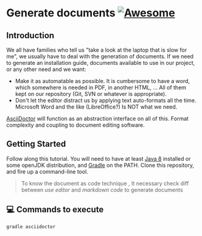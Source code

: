 # Generate documents [![Awesome](https://awesome.re/badge-flat.svg)](https://awesome.re)

## Introduction

We all have families who tell us "take a look at the laptop that is slow for me", we usually have to deal with the generation of documents. If we need to generate an installation guide, documents available to use in our project, or any other need and we want:

* Make it as automatable as possible. It is cumbersome to have a word, which somewhere is needed in PDF, in another HTML, ... All of them kept on our repository (Git, SVN or whatever is appropriate).
* Don't let the editor distract us by applying text auto-formats all the time. Microsoft Word and the like (LibreOffice?) Is NOT what we need.

[AsciiDoctor](https://asciidoctor.org/) will function as an abstraction interface on all of this. Format complexity and coupling to document editing software.

## Getting Started

Follow along this tutorial. You will need to have at least [Java 8](https://www.oracle.com/java/technologies/javase/javase-jdk8-downloads.html) installed or some openJDK distribution, and [Gradle](https://gradle.org/) on the PATH. Clone this repository, and fire up a command-line tool.

> To know the document as code technique , It necessary check diff between _use editor_ and _markdown code_ to generate documents

## :computer: Commands to execute

```
gradle asciidoctor
```
